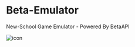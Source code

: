 # Beta-Emulator
New-School Game Emulator - Powered By BetaAPI


![icon](https://github.com/BETA-GAMES-4L/Beta-Emulator/assets/127607663/1ebd4928-46db-48c8-8240-3e101a1e1631)
